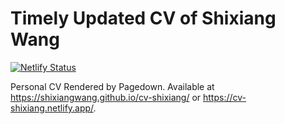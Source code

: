 # Timely Updated CV of Shixiang Wang

[![Netlify Status](https://api.netlify.com/api/v1/badges/f64bd570-661b-4498-877f-4b8be36a2f9e/deploy-status)](https://app.netlify.com/sites/cv-shixiang/deploys)

Personal CV Rendered by Pagedown. Available at <https://shixiangwang.github.io/cv-shixiang/> or <https://cv-shixiang.netlify.app/>.
